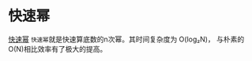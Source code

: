 <!--
 * @Author: tangdaoyong
 * @Date: 2021-05-06 10:41:32
 * @LastEditors: tangdaoyong
 * @LastEditTime: 2021-05-06 10:42:55
 * @Description: 快速幂
-->
# 快速幂

[快速幂](https://baike.baidu.com/item/%E5%BF%AB%E9%80%9F%E5%B9%82/5500243?fr=aladdin)
`快速幂`就是快速算底数的n次幂。其时间复杂度为 O(log₂N)， 与朴素的O(N)相比效率有了极大的提高。